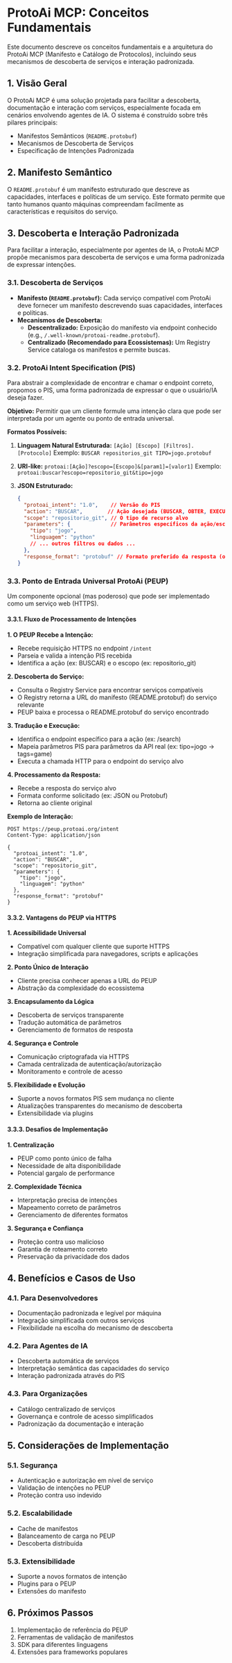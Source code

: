 # ProtoAi MCP: Conceitos Fundamentais

Este documento descreve os conceitos fundamentais e a arquitetura do ProtoAi MCP (Manifesto e Catálogo de Protocolos), incluindo seus mecanismos de descoberta de serviços e interação padronizada.

## 1. Visão Geral

O ProtoAi MCP é uma solução projetada para facilitar a descoberta, documentação e interação com serviços, especialmente focada em cenários envolvendo agentes de IA. O sistema é construído sobre três pilares principais:

- Manifestos Semânticos (`README.protobuf`)
- Mecanismos de Descoberta de Serviços
- Especificação de Intenções Padronizada

## 2. Manifesto Semântico

O `README.protobuf` é um manifesto estruturado que descreve as capacidades, interfaces e políticas de um serviço. Este formato permite que tanto humanos quanto máquinas compreendam facilmente as características e requisitos do serviço.

## 3. Descoberta e Interação Padronizada

Para facilitar a interação, especialmente por agentes de IA, o ProtoAi MCP propõe mecanismos para descoberta de serviços e uma forma padronizada de expressar intenções.

### 3.1. Descoberta de Serviços

* **Manifesto (`README.protobuf`):** Cada serviço compatível com ProtoAi deve fornecer um manifesto descrevendo suas capacidades, interfaces e políticas.
* **Mecanismos de Descoberta:**
    * **Descentralizado:** Exposição do manifesto via endpoint conhecido (e.g., `/.well-known/protoai-readme.protobuf`).
    * **Centralizado (Recomendado para Ecossistemas):** Um Registry Service cataloga os manifestos e permite buscas.

### 3.2. ProtoAi Intent Specification (PIS)

Para abstrair a complexidade de encontrar e chamar o endpoint correto, propomos o PIS, uma forma padronizada de expressar o que o usuário/IA deseja fazer.

**Objetivo:** Permitir que um cliente formule uma intenção clara que pode ser interpretada por um agente ou ponto de entrada universal.

**Formatos Possíveis:**

1. **Linguagem Natural Estruturada:** `[Ação] [Escopo] [Filtros].[Protocolo]`
   Exemplo: `BUSCAR repositorios_git TIPO=jogo.protobuf`

2. **URI-like:** `protoai:[Ação]?escopo=[Escopo]&[param1]=[valor1]`
   Exemplo: `protoai:buscar?escopo=repositorio_git&tipo=jogo`

3. **JSON Estruturado:**
   ```json
   {
     "protoai_intent": "1.0",    // Versão do PIS
     "action": "BUSCAR",        // Ação desejada (BUSCAR, OBTER, EXECUTAR, etc.)
     "scope": "repositorio_git", // O tipo de recurso alvo
     "parameters": {             // Parâmetros específicos da ação/escopo
       "tipo": "jogo",
       "linguagem": "python"
       // ... outros filtros ou dados ...
     },
     "response_format": "protobuf" // Formato preferido da resposta (opcional)
   }
   ```

### 3.3. Ponto de Entrada Universal ProtoAi (PEUP)

Um componente opcional (mas poderoso) que pode ser implementado como um serviço web (HTTPS).

#### 3.3.1. Fluxo de Processamento de Intenções

**1. O PEUP Recebe a Intenção:**
- Recebe requisição HTTPS no endpoint `/intent`
- Parseia e valida a intenção PIS recebida
- Identifica a ação (ex: BUSCAR) e o escopo (ex: repositorio_git)

**2. Descoberta do Serviço:**
- Consulta o Registry Service para encontrar serviços compatíveis
- O Registry retorna a URL do manifesto (README.protobuf) do serviço relevante
- PEUP baixa e processa o README.protobuf do serviço encontrado

**3. Tradução e Execução:**
- Identifica o endpoint específico para a ação (ex: /search)
- Mapeia parâmetros PIS para parâmetros da API real (ex: tipo=jogo → tags=game)
- Executa a chamada HTTP para o endpoint do serviço alvo

**4. Processamento da Resposta:**
- Recebe a resposta do serviço alvo
- Formata conforme solicitado (ex: JSON ou Protobuf)
- Retorna ao cliente original

**Exemplo de Interação:** 
```
POST https://peup.protoai.org/intent
Content-Type: application/json

{
  "protoai_intent": "1.0",
  "action": "BUSCAR",
  "scope": "repositorio_git",
  "parameters": {
    "tipo": "jogo",
    "linguagem": "python"
  },
  "response_format": "protobuf"
}
```

#### 3.3.2. Vantagens do PEUP via HTTPS

**1. Acessibilidade Universal**
- Compatível com qualquer cliente que suporte HTTPS
- Integração simplificada para navegadores, scripts e aplicações

**2. Ponto Único de Interação**
- Cliente precisa conhecer apenas a URL do PEUP
- Abstração da complexidade do ecossistema

**3. Encapsulamento da Lógica**
- Descoberta de serviços transparente
- Tradução automática de parâmetros
- Gerenciamento de formatos de resposta

**4. Segurança e Controle**
- Comunicação criptografada via HTTPS
- Camada centralizada de autenticação/autorização
- Monitoramento e controle de acesso

**5. Flexibilidade e Evolução**
- Suporte a novos formatos PIS sem mudança no cliente
- Atualizações transparentes do mecanismo de descoberta
- Extensibilidade via plugins

#### 3.3.3. Desafios de Implementação

**1. Centralização**
- PEUP como ponto único de falha
- Necessidade de alta disponibilidade
- Potencial gargalo de performance

**2. Complexidade Técnica**
- Interpretação precisa de intenções
- Mapeamento correto de parâmetros
- Gerenciamento de diferentes formatos

**3. Segurança e Confiança**
- Proteção contra uso malicioso
- Garantia de roteamento correto
- Preservação da privacidade dos dados

## 4. Benefícios e Casos de Uso

### 4.1. Para Desenvolvedores
- Documentação padronizada e legível por máquina
- Integração simplificada com outros serviços
- Flexibilidade na escolha do mecanismo de descoberta

### 4.2. Para Agentes de IA
- Descoberta automática de serviços
- Interpretação semântica das capacidades do serviço
- Interação padronizada através do PIS

### 4.3. Para Organizações
- Catálogo centralizado de serviços
- Governança e controle de acesso simplificados
- Padronização da documentação e interação

## 5. Considerações de Implementação

### 5.1. Segurança
- Autenticação e autorização em nível de serviço
- Validação de intenções no PEUP
- Proteção contra uso indevido

### 5.2. Escalabilidade
- Cache de manifestos
- Balanceamento de carga no PEUP
- Descoberta distribuída

### 5.3. Extensibilidade
- Suporte a novos formatos de intenção
- Plugins para o PEUP
- Extensões do manifesto

## 6. Próximos Passos

1. Implementação de referência do PEUP
2. Ferramentas de validação de manifestos
3. SDK para diferentes linguagens
4. Extensões para frameworks populares
